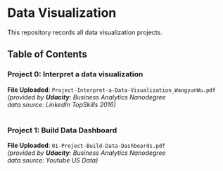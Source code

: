 # Data Visualization
This repository records all data visualization projects.
## Table of Contents
### **Project 0: Interpret a data visualization** <br>
  **File Uploaded**: `Project-Interpret-a-Data-Visualization_WangyunWu.pdf` <br>
*(provided by **Udacity**: Business Analytics Nanodegree <br>
  data source: LinkedIn TopSkills 2016)* <br><br>

### **Project 1: Build Data Dashboard** <br>
  **File Uploaded**: `01-Project-Build-Data-Dashboards.pdf` <br>
*(provided by **Udacity**: Business Analytics Nanodegree <br>
  data source: Youtube US Data)* <br><br>
